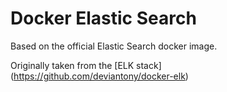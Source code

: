# Docker Elastic Search

Based on the official Elastic Search docker image.

Originally taken from the [ELK stack] (https://github.com/deviantony/docker-elk)
